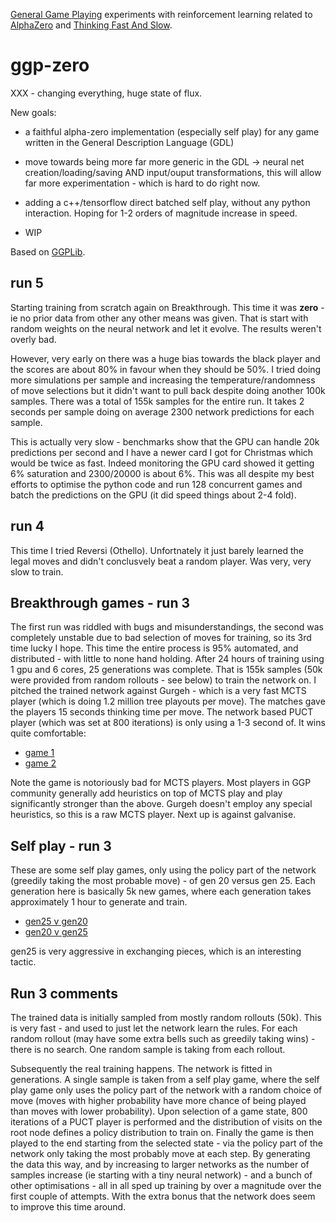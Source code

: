 [General Game Playing](https://en.wikipedia.org/wiki/General_game_playing) experiments with
reinforcement learning related to
[AlphaZero](https://www.nature.com/articles/nature24270.epdf?author_access_token=VJXbVjaSHxFoctQQ4p2k4tRgN0jAjWel9jnR3ZoTv0PVW4gB86EEpGqTRDtpIz-2rmo8-KG06gqVobU5NSCFeHILHcVFUeMsbvwS-lxjqQGg98faovwjxeTUgZAUMnRQ)
and [Thinking Fast And Slow](https://arxiv.org/abs/1705.08439v4).


ggp-zero
========
XXX - changing everything, huge state of flux.

New goals:

 * a faithful alpha-zero implementation (especially self play) for any game written in the General
   Description Language (GDL)

 * move towards being more far more generic in the GDL -> neural net creation/loading/saving AND
   input/ouput transformations, this will allow far more experimentation - which is hard to do
   right now.

 * adding a c++/tensorflow direct batched self play, without any python interaction.  Hoping for
   1-2 orders of magnitude increase in speed.

 * WIP

Based on [GGPLib](https://github.com/ggplib/ggplib).


run 5
-----
Starting training from scratch again on Breakthrough.  This time it was **zero** - ie no prior data
from other any other means was given.  That is start with random weights on the neural network and
let it evolve. The results weren't overly bad.

However, very early on there was a huge bias towards the black player and the scores are about 80%
in favour when they should be 50%.  I tried doing more simulations per sample and increasing the
temperature/randomness of move selections but it didn't want to pull back despite doing another
100k samples.  There was a total of 155k samples for the entire run. It takes 2 seconds per sample
doing on average 2300 network predictions for each sample.

This is actually very slow - benchmarks show that the GPU can handle 20k predictions per second and
I have a newer card I got for Christmas which would be twice as fast.  Indeed monitoring the GPU
card showed it getting 6% saturation and 2300/20000 is about 6%.  This was all despite my best
efforts to optimise the python code and run 128 concurrent games and batch the predictions on the
GPU (it did speed things about 2-4 fold).


run 4
-----
This time I tried Reversi (Othello).  Unfortnately it just barely learned the legal moves and
didn't conclusvely beat a random player.  Was very, very slow to train.


Breakthrough games - run 3
--------------------------
The first run was riddled with bugs and misunderstandings, the second was completely unstable due
to bad selection of moves for training, so its 3rd time lucky I hope.  This time the entire process
is 95% automated, and distributed - with little to none hand holding.  After 24 hours of training
using 1 gpu and 6 cores, 25 generations was complete.  That is 155k samples (50k were provided from
random rollouts - see below) to train the network on.  I pitched the trained network against
Gurgeh - which is a very fast MCTS player (which is doing 1.2 million tree playouts per move).  The
matches gave the players 15 seconds thinking time per move. The network based PUCT player (which
was set at 800 iterations) is only using a 1-3 second of.  It wins quite comfortable:

 * [game 1](http://www.ggp.org/view/all/matches/82745815a8ab7ea9a80be4c03626c04d7608eebb/)
 * [game 2](http://www.ggp.org/view/all/matches/3097bd5b1a64df66d611e612357f7ddf0a802988/)

Note the game is notoriously bad for MCTS players.  Most players in GGP community generally add
heuristics on top of MCTS play and play significantly stronger than the above.  Gurgeh doesn't
employ any special heuristics, so this is a raw MCTS player.  Next up is against galvanise.


Self play - run 3
-----------------
These are some self play games, only using the policy part of the network (greedily taking the most
probable move) - of gen 20 versus gen 25.  Each generation here is basically 5k new games, where
each generation takes approximately 1 hour to generate and train.

 * [gen25 v gen20](http://www.ggp.org/view/all/matches/91d2cf9cefc7075b33152e0127b1f3e7b12aeef1/)
 * [gen20 v gen25](http://www.ggp.org/view/all/matches/dc77c121f3958d2cbefcc75f8430dad8f2b52312/)


gen25 is very aggressive in exchanging pieces, which is an interesting tactic.


Run 3 comments
--------------
The trained data is initially sampled from mostly random rollouts (50k).  This is very fast - and
used to just let the network learn the rules.  For each random rollout (may have some extra bells
such as greedily taking wins) - there is no search.  One random sample is taking from each rollout.

Subsequently the real training happens.  The network is fitted in generations.  A single sample is
taken from a self play game, where the self play game only uses the policy part of the network with
a random choice of move (moves with higher probability have more chance of being played than moves
with lower probability).  Upon selection of a game state, 800 iterations of a PUCT player is
performed and the distribution of visits on the root node defines a policy distribution to train
on.  Finally the game is then played to the end starting from the selected state - via the policy
part of the network only taking the most probably move at each step.  By generating the data this
way, and by increasing to larger networks as the number of samples increase (ie starting with a
tiny neural network) - and a bunch of other optimisations - all in all sped up training by over a
magnitude over the first couple of attempts.  With the extra bonus that the network does seem to
improve this time around.
